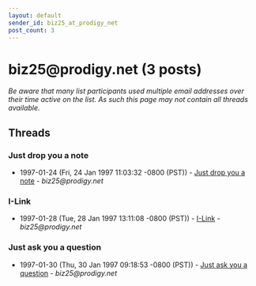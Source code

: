 ```yaml
---
layout: default
sender_id: biz25_at_prodigy_net
post_count: 3
---
```


# biz25<span>@</span>prodigy.net (3 posts)

_Be aware that many list participants used multiple email addresses over their time active on the list. As such this page may not contain all threads available._

## Threads

### Just drop you a note
+ 1997-01-24 (Fri, 24 Jan 1997 11:03:32 -0800 (PST)) - [Just drop you a note](/archive/1997/01/9978d46c9c88ef3dd0ff7063bd76460b37c1e0c243458e15d94a50a078a01633) - _biz25@prodigy.net_

### I-Link
+ 1997-01-28 (Tue, 28 Jan 1997 13:11:08 -0800 (PST)) - [I-Link](/archive/1997/01/ef01f19bf8ff731decd175b681e69134d9f206e1ab85d073d3a57ef3f9906b89) - _biz25@prodigy.net_

### Just ask you a question
+ 1997-01-30 (Thu, 30 Jan 1997 09:18:53 -0800 (PST)) - [Just ask you a question](/archive/1997/01/a44a36e40f9e283dc1fad1d8286a7e539658603e61f76b37d802815da7488a84) - _biz25@prodigy.net_

